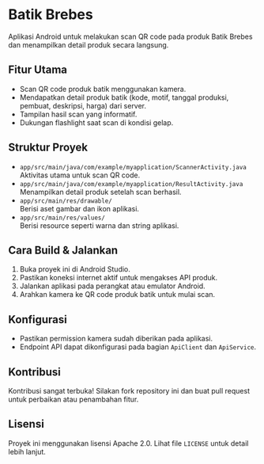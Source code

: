 # Batik Brebes

Aplikasi Android untuk melakukan scan QR code pada produk Batik Brebes dan menampilkan detail produk secara langsung.

## Fitur Utama

- Scan QR code produk batik menggunakan kamera.
- Mendapatkan detail produk batik (kode, motif, tanggal produksi, pembuat, deskripsi, harga) dari server.
- Tampilan hasil scan yang informatif.
- Dukungan flashlight saat scan di kondisi gelap.

## Struktur Proyek

- `app/src/main/java/com/example/myapplication/ScannerActivity.java`  
  Aktivitas utama untuk scan QR code.
- `app/src/main/java/com/example/myapplication/ResultActivity.java`  
  Menampilkan detail produk setelah scan berhasil.
- `app/src/main/res/drawable/`  
  Berisi aset gambar dan ikon aplikasi.
- `app/src/main/res/values/`  
  Berisi resource seperti warna dan string aplikasi.

## Cara Build & Jalankan

1. Buka proyek ini di Android Studio.
2. Pastikan koneksi internet aktif untuk mengakses API produk.
3. Jalankan aplikasi pada perangkat atau emulator Android.
4. Arahkan kamera ke QR code produk batik untuk mulai scan.

## Konfigurasi

- Pastikan permission kamera sudah diberikan pada aplikasi.
- Endpoint API dapat dikonfigurasi pada bagian `ApiClient` dan `ApiService`.

## Kontribusi

Kontribusi sangat terbuka! Silakan fork repository ini dan buat pull request untuk perbaikan atau penambahan fitur.

## Lisensi

Proyek ini menggunakan lisensi Apache 2.0. Lihat file `LICENSE` untuk detail lebih lanjut.